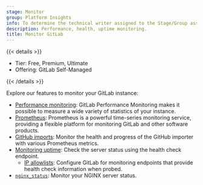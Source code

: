 ```yaml
---
stage: Monitor
group: Platform Insights
info: To determine the technical writer assigned to the Stage/Group associated with this page, see https://handbook.gitlab.com/handbook/product/ux/technical-writing/#assignments
description: Performance, health, uptime monitoring.
title: Monitor GitLab
---
```


{{< details >}}

- Tier: Free, Premium, Ultimate
- Offering: GitLab Self-Managed

{{< /details >}}

Explore our features to monitor your GitLab instance:

- [Performance monitoring](performance/_index.md): GitLab Performance Monitoring
  makes it possible to measure a wide variety of statistics of your instance.
- [Prometheus](prometheus/_index.md): Prometheus is a powerful time-series monitoring
  service, providing a flexible platform for monitoring GitLab and other software
  products.
- [GitHub imports](github_imports.md): Monitor the health and progress of the GitHub
  importer with various Prometheus metrics.
- [Monitoring uptime](health_check.md): Check the
  server status using the health check endpoint.
  - [IP allowlists](ip_allowlist.md): Configure GitLab for monitoring endpoints that
    provide health check information when probed.
- [`nginx_status`](https://docs.gitlab.com/omnibus/settings/nginx.html#enablingdisabling-nginx_status):
  Monitor your NGINX server status.
